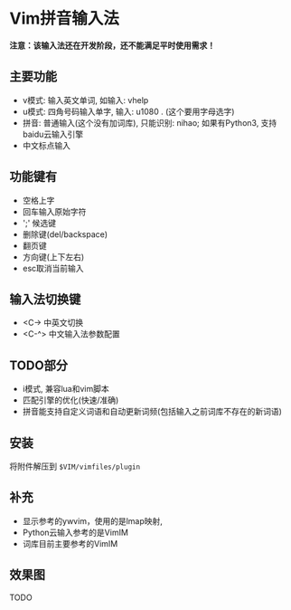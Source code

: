 Vim拼音输入法
============

**注意：该输入法还在开发阶段，还不能满足平时使用需求！**

主要功能
-------

- v模式: 输入英文单词, 如输入: vhelp
- u模式: 四角号码输入单字, 输入: u1080 . (这个要用字母选字)
- 拼音: 普通输入(这个没有加词库), 只能识别: nihao; 如果有Python3, 支持baidu云输入引擎
- 中文标点输入

功能键有
-------

- 空格上字
- 回车输入原始字符
- ';' 候选键
- 删除键(del/backspace)
- 翻页键
- 方向键(上下左右)
- esc取消当前输入

输入法切换键
----------

- <C-\> 中英文切换
- <C-^> 中文输入法参数配置

TODO部分
-------

- i模式, 兼容lua和vim脚本
- 匹配引擎的优化(快速/准确)
- 拼音能支持自定义词语和自动更新词频(包括输入之前词库不存在的新词语)

安装
----

将附件解压到 `$VIM/vimfiles/plugin`

补充
----

- 显示参考的ywvim，使用的是lmap映射,
- Python云输入参考的是VimIM
- 词库目前主要参考的VimIM

效果图
-----

TODO
